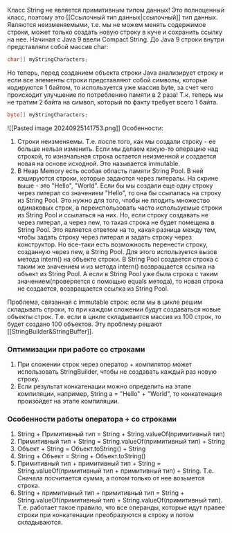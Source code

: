 Класс String не является примитивным типом данных! Это полноценный класс, поэтому это [[Ссылочный тип данных|ссылочный]] тип данных. Являются неизменяемыми, т.е. мы не можем менять содержимое строки, может только создать новую строку в куче и сохранить ссылку на нее. Начиная с Java 9 ввели Compact String. До Java 9 строки внутри представляли собой массив char:
```java
char[] myStringCharacters;
```
Но теперь, перед созданием объекта строки Java анализирует строку и если все элементы строки представляют собой символы, которые кодируются 1 байтом, то используется уже массив byte, за счет чего происходит улучшение по потреблению памяти в 2 раза! Т.к. теперь мы не тратим 2 байта на символ, который по факту требует всего 1 байта.
```java
byte[] myStringCharacters;
```


![[Pasted image 20240925141753.png]]
Особенности:
1. Строки неизменяемы. Т.е. после того, как мы создали строку - ее больше нельзя изменить. Если мы делаем какую-то операцию над строкой, то изначальная строка остается неизменной и создается новая на основе исходной. Это называется immutable.
2. В Heap Memory есть особая область памяти String Pool. В ней кэшируются строки, которые задаются через литералы. На скрине выше - это "Hello", "World". Если бы мы создали еще одну строку через литерал со значением "Hello", то она бы ссылалась на строку из String Pool. Это нужно для того, чтобы не плодить множество одинаковых строк, а переиспользовать часто используемые строки из String Pool и ссылаться на них. Но, если строку создавать не через литерал, а через new, то такая строка не будет помещена в String Pool. Это является ответом на то, какая разница между тем, чтобы задать строку через литерал и задать строку через конструктор. 
   Но все-таки есть возможность перенести строку, созданную через new, в String Pool. Для этого используется вызов метода intern() на объекте строки. В String Pool создается строка с таким же значением и из метода intern() возвращается ссылка на объект из String Pool. А если в String Pool уже была строка с таким значением(проверяется с помощью equals метода), то новая строка не создается, возвращается ссылка из String Pool.

Проблема, связанная с immutable строк: если мы в цикле решим складывать строки, то при каждом сложении будут создаваться новые объекты строк. Т.е. если в цикле складывается массив из 100 строк, то будет создано 100 объектов. Эту проблему решают [[StringBuilder&StringBuffer]].

### Оптимизации при работе со строками
1. При сложении строк через оператор + компилятор может использовать StringBuilder, чтобы не создавать каждый раз новую строку.
2. Если результат конкатенации можно определить на этапе компиляции, например, String a = "Hello" + "World", то конкатенация произойдет на этапе компиляции.

### Особенности работы оператора + со строками
1. String + Примитивный тип = String + String.valueOf(примитивный тип)
2. Примитивный тип + String = String.valueOf(примитивный тип) + String
3. Объект + String = Объект.toString() + String
4. String + Объект = String + Объект.toString() 
5. Примитивный тип + примитивный тип + String = String.valueOf(примитивный тип + примитивный тип) + String. Т.е. Сначала посчитается сумма, а потом только от нее возьмется строка.
6. String + примитивный тип + примитивный тип = String + String.valueOf(примитивный тип) + String.valueOf(примитивный тип). Т.е. работает такое правило, что все операнды, которые идут правее строки при конкатенации преобразуются в строку и потом складываются.